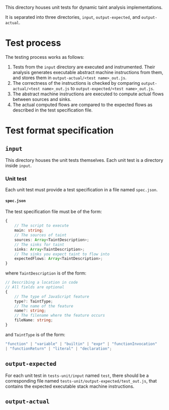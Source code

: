 This directory houses unit tests for dynamic taint analysis implementations.

It is separated into three directories, `input`, `output-expected`, and 
`output-actual`.

# Test process

The testing process works as follows:
1. Tests from the `input` directory are executed and instrumented. Their analysis
   generates executable abstract machine instructions from them, and stores them
   in `output-actual/<test name>_out.js`.
2. The correctness of the instructions is checked by comparing
   `output-actual/<test name>_out.js` to
   `output-expected/<test name>_out.js`.
3. The abstract machine instructions are executed to compute actual flows
   between sources and sinks.
4. The actual computed flows are compared to the expected flows as described in
   the test specification file.
   
# Test format specification

## `input`
This directory houses the unit tests themselves. Each unit test is a directory
inside `input`.

### Unit test

Each unit test must provide a test specification in a file named `spec.json`.

#### `spec.json`

The test specification file must be of the form:

```typescript
{
    // The script to execute
    main: string;
    // The sources of taint
    sources: Array<TaintDescription>;
    // The sinks for taint
    sinks: Array<TaintDescription>;
    // The sinks you expect taint to flow into
    expectedFlows: Array<TaintDescription>;
}
```

where `TaintDescription` is of the form:

```typescript
// Describing a location in code
// All fields are optional
{
    // The type of JavaScript feature
    type?: TaintType;
    // The name of the feature
    name?: string;
    // The filename where the feature occurs
    fileName: string;
}
```

and `TaintType` is of the form:

```typescript
"function" | "variable" | "builtin" | "expr" | "functionInvocation" 
| "functionReturn" | "literal" | "declaration";
```

## `output-expected`

For each unit test in `tests-unit/input` named `test`, there should be a
corresponding file named `tests-unit/output-expected/test_out.js`, that contains
the expected executable stack machine instructions.

## `output-actual`
